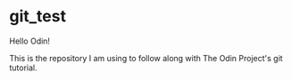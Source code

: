 # git_test

Hello Odin!

This is the repository I am using to follow along with The Odin Project's git tutorial.